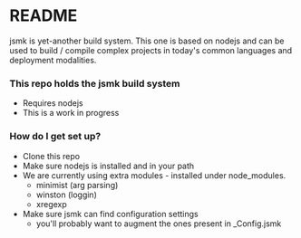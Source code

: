 # README #

jsmk is yet-another build system. This one is based on nodejs and can be used to build / compile complex projects in today's common languages and deployment modalities.

### This repo holds the jsmk build system ###

* Requires nodejs
* This is a work in progress

### How do I get set up? ###

* Clone this repo
* Make sure nodejs is installed and in your path
* We are currently using extra modules - installed under node_modules.
    * minimist (arg parsing)
    * winston (loggin)
    * xregexp 
* Make sure jsmk can find configuration settings
    * you'll probably want to augment the ones present in _Config.jsmk
